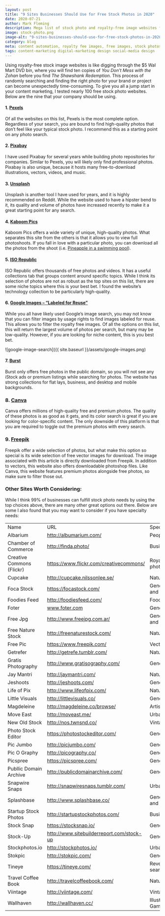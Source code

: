 ```yaml
---
layout: post
title: "9 Sites Businesses Should Use for Free Stock Photos in 2020"
date: 2020-07-21
author: Mark Fleming
description: Mega list of stock photo and royalty-free image websites for business and marketing use, including the nine best websites.
image: stock-photo.png
image-alt: "9-sites-businesses-should-use-for-free-stock-photos-in-2020"
category: blog
meta: content automation, royalty fee images, free images, stock photos, pexels, pixabay, unsplash, kaboom pics, iso republic, google images, burst, freepik, canva 
tags: content-marketing digital-marketing design social-media design
---
```


Using royalty-free stock image websites is like digging through the $5 Wal Mart DVD bin, where you will find ten copies of <i>You Don’t Mess with the Zohan</i> before you find <i>The Shawshank Redemption</i>. This process of randomly searching and finding the right photo for your brand or project can become unexpectedly time-consuming. To give you all a jump start in your content marketing, I tested nearly 100 free stock photo websites. Below are the nine that your company should be using.

#### 1. [Pexels]( http://www.pexels.com/)

Of all the websites on this list, Pexels is the most complete option. Regardless of your search, you are bound to find high-quality photos that don’t feel like your typical stock photo. I recommend this as a starting point on any photo search.

#### 2. [Pixabay](http://pixabay.com/)

I have used Pixabay for several years while building photo repositories for companies. Similar to Pexels, you will likely only find professional photos. Pixabay is also unique, because it hosts many free-to-download illustrations, vectors, videos, and music. 

#### 3. [Unsplash](https://unsplash.com/)

Unsplash is another tool I have used for years, and it is highly recommended on Reddit. While the website used to have a hipster bend to it, its quality and volume of photos have increased recently to make it a great starting point for any search. 

#### 4. [Kaboom Pics]( http://kaboompics.com/)

Kaboom Pics offers a wide variety of unique, high-quality photos. What separates this site from the others is that it allows you to view full photoshoots. If you fall in love with a particular photo, you can download all the photos from the shoot (i.e. [Pineapple in a swimming pool]( https://kaboompics.com/photoshoot/pineapple-in-a-swimming-pool)).

#### 5. [ISO Republic](http://isorepublic.com/)

ISO Republic offers thousands of free photos and videos. It has a useful collections tab that groups content around specific topics. While I think its selection of photos are not as robust as the top sites on this list, there are some niche topics where this is your best bet. I found the website’s technology collection to be particularly high-quality.

#### 6. [Google Images – “Labeled for Reuse”](https://www.google.com/imghp)

While you all have likely used Google’s image search, you may not know that you can filter images by usage rights to find images labeled for reuse. This allows you to filter the royalty free images. Of all the options on this list, this will return the largest volume of photos per search, but many may be low-quality. However, if you are looking for niche content, this is you best bet.

![google-image-search]({{ site.baseurl }}/assets/google-images.png)

#### 7. [Burst](https://burst.shopify.com/)

Burst only offers free photos in the public domain, so you will not see any iStock ads or premium listings while searching for photos. The website has strong collections for flat lays, business, and desktop and mobile backgrounds.

### 8. [Canva]( https://www.canva.com/photos/)

Canva offers millions of high-quality free and premium photos. The quality of these photos is as good as it gets, and its color search is great if you are looking for color-specific content. The only downside of this platform is that you are required to toggle out the premium photos with every search.

### 9. [Freepik]( https://www.freepik.com/)

Freepik offer a wide selection of photos, but what make this option so special is its wide selection of free vector images for download. The image associated with this article is directly downloaded from Freepik. In addition to vectors, this website also offers downloadable photoshop files. Like Canva, this website features premium photos alongside free photos, so make sure to filter those out.

### Other Sites Worth Considering:

While I think 99% of businesses can fulfill stock photo needs by using the top choices above, there are many other great options out there. Below are some I also found that you may want to consider if you have specialty needs:

|                           |                                           |                          | 
|---------------------------|-------------------------------------------|--------------------------| 
| Name                      | URL                                       | Specialty                | 
| Albarium                  | http://albumarium.com/                    | People                   | 
| Chamber of Commerce       | http://finda.photo/                       | Business                 | 
| Creative Commons (Flickr) | https://www.flickr.com/creativecommons/   | Royalty-free photos      | 
| Cupcake                   | http://cupcake.nilssonlee.se/             | Nature, Urban            | 
| Foca Stock                | https://focastock.com/                    | General Photo and Video  | 
| Foodies Feed              | http://foodiesfeed.com/                   | Food                     | 
| Foter                     | www.foter.com                             | General Photo            | 
| Free Jpg                  | http://www.freejpg.com.ar/                | General Photo and Video  | 
| Free Nature Stock         | http://freenaturestock.com/               | Nature                   | 
| Free Pic                  | https://www.freepik.com/                  | Vector Images            | 
| Getrefer                  | http://getrefe.tumblr.com/                | Nature                   | 
| Gratis Photography        | http://www.gratisography.com/             | General Photo            | 
| Jay Mantri                | http://jaymantri.com/                     | Nature                   | 
| Jeshoots                  | http://jeshoots.com/                      | General Photo            | 
| Life of Pix               | http://www.lifeofpix.com/                 | Nature, Urban            | 
| Little Visuals            | http://littlevisuals.co/                  | General Photo            | 
| Magdeleine                | http://magdeleine.co/browse/              | Artistic                 | 
| Move East                 | http://moveast.me/                        | Urban                    | 
| New Old Stock             | http://nos.twnsnd.co/                     | Vintage                  | 
| Photo Stock Editor        | https://photostockeditor.com/             | General Photo            | 
| Pic Jumbo                 | http://picjumbo.com/                      | General Photo            | 
| Pic O Graphy              | http://picography.co/                     | General Photo            | 
| Picspree                  | https://picspree.com/                     | General Photo            | 
| Publlic Domain Archive    | http://publicdomainarchive.com/           | General Photo            | 
| Snapwire Snaps            | http://snapwiresnaps.tumblr.com/          | Urban                    | 
| Splashbase                | http://www.splashbase.co/                 | General Photo and Video  | 
| Startup Stock Photos      | http://startupstockphotos.com/            | Business                 | 
| Stock Snap                | https://stocksnap.io/                     | General Photo            | 
| Stock-Up                  | http://www.sitebuilderreport.com/stock-up | General Photo            | 
| Stockphotos.io            | http://stockphotos.io/                    | Urban                    | 
| Stokpic                   | http://stokpic.com/                       | General Photo            | 
| Tineye                    | https://tineye.com/                       | Reverse image search     | 
| Travel Coffee Book        | http://travelcoffeebook.com/              | Nature                   | 
| Viintage                  | http://viintage.com/                      | Vintage                  | 
| Wallhaven                 | http://wallhaven.cc/                      | Illustration/Video Games | 


